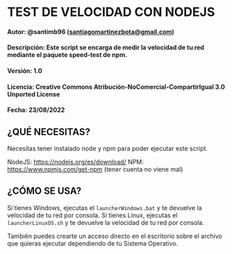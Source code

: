 # TEST DE VELOCIDAD CON NODEJS
#### Autor: @santimb96 (santiagomartinezbota@gmail.com)
#### Descripción: Este script se encarga de medir la velocidad de tu red mediante el paquete speed-test de npm.
#### Versión: 1.0
#### Licencia: Creative Commons Atribución-NoComercial-CompartirIgual 3.0 Unported License
#### Fecha: 23/08/2022

## ¿QUÉ NECESITAS? 

Necesitas tener instalado node y npm para poder ejecutar este script.

NodeJS: https://nodejs.org/es/download/
NPM: https://www.npmjs.com/get-npm (tener cuenta no viene mal)

## ¿CÓMO SE USA?

Si tienes Windows, ejecutas el ```launcherWindows.bat``` y te devuelve la velocidad de tu red por consola.
Si tienes Linux, ejecutas el ```launcherLinuxOS.sh``` y te devuelve la velocidad de tu red por consola.	

También puedes crearte un acceso directo en el escritorio sobre el archivo que quieras ejecutar dependiendo de tu Sistema Operativo.